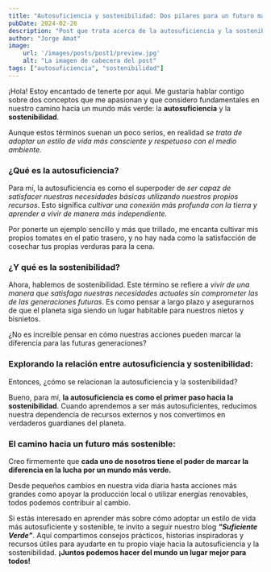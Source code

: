 ```yaml
---
title: "Autosuficiencia y sostenibilidad: Dos pilares para un futuro más verde"
pubDate: 2024-02-26
description: "Post que trata acerca de la autosuficiencia y la sostenibilidad. Se definien ambos conceptos, se diferencian y se explora la relación entre ellos."
author: "Jorge Amat"
image:
    url: '/images/posts/post1/preview.jpg'
    alt: "La imagen de cabecera del post"
tags: ["autosuficiencia", "sostenibilidad"]
---
```


¡Hola! Estoy encantado de tenerte por aquí. Me gustaría hablar contigo sobre dos conceptos que me apasionan y que considero fundamentales en nuestro camino hacia un mundo más verde: la **autosuficiencia** y la **sostenibilidad**. 

Aunque estos términos suenan un poco serios, en realidad *se trata de adoptar un estilo de vida más consciente y respetuoso con el medio ambiente.*

### ¿Qué es la autosuficiencia?

Para mí, la autosuficiencia es como el superpoder de *ser capaz de satisfacer nuestras necesidades básicas utilizando nuestros propios recursos*. Esto significa *cultivar una conexión más profunda con la tierra y aprender a vivir de manera más independiente.*

Por ponerte un ejemplo sencillo y más que trillado, me encanta cultivar mis propios tomates en el patio trasero, y no hay nada como la satisfacción de cosechar tus propias verduras para la cena.

### ¿Y qué es la sostenibilidad?

Ahora, hablemos de sostenibilidad. Este término se refiere a *vivir de una manera que satisfaga nuestras necesidades actuales sin comprometer las de las generaciones futuras*. Es como pensar a largo plazo y asegurarnos de que el planeta siga siendo un lugar habitable para nuestros nietos y bisnietos. 

¿No es increíble pensar en cómo nuestras acciones pueden marcar la diferencia para las futuras generaciones?

### Explorando la relación entre autosuficiencia y sostenibilidad:

Entonces, ¿cómo se relacionan la autosuficiencia y la sostenibilidad? 

Bueno, para mí, **la autosuficiencia es como el primer paso hacia la sostenibilidad**. Cuando aprendemos a ser más autosuficientes, reducimos nuestra dependencia de recursos externos y nos convertimos en verdaderos guardianes del planeta.

### El camino hacia un futuro más sostenible:

Creo firmemente que **cada uno de nosotros tiene el poder de marcar la diferencia en la lucha por un mundo más verde.**

Desde pequeños cambios en nuestra vida diaria hasta acciones más grandes como apoyar la producción local o utilizar energías renovables, todos podemos contribuir al cambio. 

Si estás interesado en aprender más sobre cómo adoptar un estilo de vida más autosuficiente y sostenible, te invito a seguir nuestro blog ***"Suficiente Verde"***. Aquí compartimos consejos prácticos, historias inspiradoras y recursos útiles para ayudarte en tu propio viaje hacia la autosuficiencia y la sostenibilidad. **¡Juntos podemos hacer del mundo un lugar mejor para todos!**

